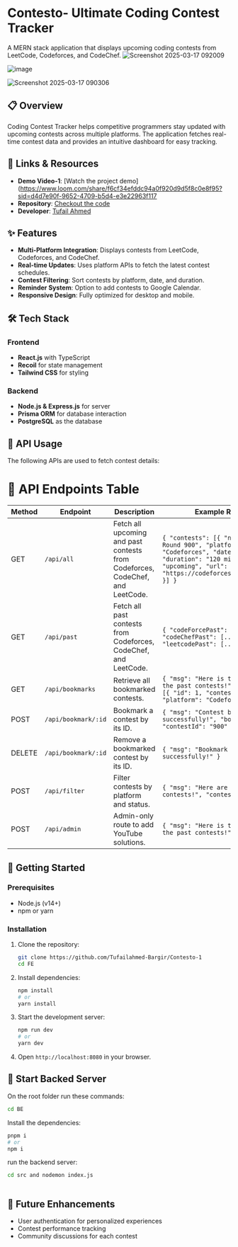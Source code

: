 # Contesto- Ultimate Coding Contest Tracker

A MERN stack application that  displays upcoming coding contests from LeetCode, Codeforces, and CodeChef.
![Screenshot 2025-03-17 092009](https://github.com/user-attachments/assets/dbdc29fb-2099-4389-9dd0-1e25333fd215)


![image](https://github.com/user-attachments/assets/64feed3a-2c9a-4abd-b4c6-bf82ffc13f91)

![Screenshot 2025-03-17 090306](https://github.com/user-attachments/assets/b9c89067-1938-444c-a098-01c3c4b73e61)



## 📋 Overview

Coding Contest Tracker helps competitive programmers stay updated with upcoming contests across multiple platforms. The application fetches real-time contest data and provides an intuitive dashboard for easy tracking.

## 🔗 Links & Resources

- **Demo Video-1**: [Watch the project demo](https://www.loom.com/share/f6cf34efddc94a0f920d9d5f8c0e8f95?sid=d4d7e90f-9652-4709-b5d4-e3e22963f117
- **Repository**: [Checkout the code](https://github.com/Tufailahmed-Bargir/Contesto-1)
- **Developer**: [Tufail Ahmed](https://github.com/Tufailahmed-Bargir)

## ✨ Features

- **Multi-Platform Integration**: Displays contests from LeetCode, Codeforces, and CodeChef.
- **Real-time Updates**: Uses platform APIs to fetch the latest contest schedules.
- **Contest Filtering**: Sort contests by platform, date, and duration.
- **Reminder System**: Option to add contests to Google Calendar.
- **Responsive Design**: Fully optimized for desktop and mobile.

## 🛠️ Tech Stack

### Frontend
- **React.js** with TypeScript
- **Recoil** for state management
- **Tailwind CSS** for styling

### Backend
- **Node.js & Express.js** for server
- **Prisma ORM** for database interaction
- **PostgreSQL** as the database

## 🔌 API Usage

The following APIs are used to fetch contest details:
 # 📡 API Endpoints Table

| Method | Endpoint             | Description                                      | Example Response |
|--------|----------------------|--------------------------------------------------|------------------|
| GET    | `/api/all`           | Fetch all upcoming and past contests from Codeforces, CodeChef, and LeetCode. | `{ "contests": [{ "name": "Codeforces Round 900", "platform": "Codeforces", "date": "2025-03-20", "duration": "120 min", "status": "upcoming", "url": "https://codeforces.com/contest/900" }] }` |
| GET    | `/api/past`          | Fetch all past contests from Codeforces, CodeChef, and LeetCode. | `{ "codeForcePast": [...], "codeChefPast": [...], "leetcodePast": [...] }` |
| GET    | `/api/bookmarks`     | Retrieve all bookmarked contests. | `{ "msg": "Here is the list of all the past contests!", "bookmarked": [{ "id": 1, "contestId": "900", "platform": "Codeforces" }] }` |
| POST   | `/api/bookmark/:id`  | Bookmark a contest by its ID. | `{ "msg": "Contest bookmarked successfully!", "bookmark": { "contestId": "900" } }` |
| DELETE | `/api/bookmark/:id`  | Remove a bookmarked contest by its ID. | `{ "msg": "Bookmark deleted successfully!" }` |
| POST   | `/api/filter`        | Filter contests by platform and status. | `{ "msg": "Here are the filtered contests!", "contests": [...] }` |
| POST   | `/api/admin`         | Admin-only route to add YouTube solutions. | `{ "msg": "Here is the list of all the past contests!" }` |

## 🚀 Getting Started

### Prerequisites

- Node.js (v14+)
- npm or yarn

### Installation

1. Clone the repository:
   ```bash
   git clone https://github.com/Tufailahmed-Bargir/Contesto-1
   cd FE
   ```

2. Install dependencies:
   ```bash
   npm install
   # or
   yarn install
   ```

3. Start the development server:
   ```bash
   npm run dev
   # or
   yarn dev
   ```

4. Open `http://localhost:8080` in your browser.

## 🧪 Start Backed Server

On the root folder run these commands:
```bash
cd BE
```
Install the dependencies:
```bash
pnpm i
# or
npm i
```

run the backend server:
```bash
cd src and nodemon index.js
 
```

## 🔮 Future Enhancements
- User authentication for personalized experiences
- Contest performance tracking
- Community discussions for each contest
 

